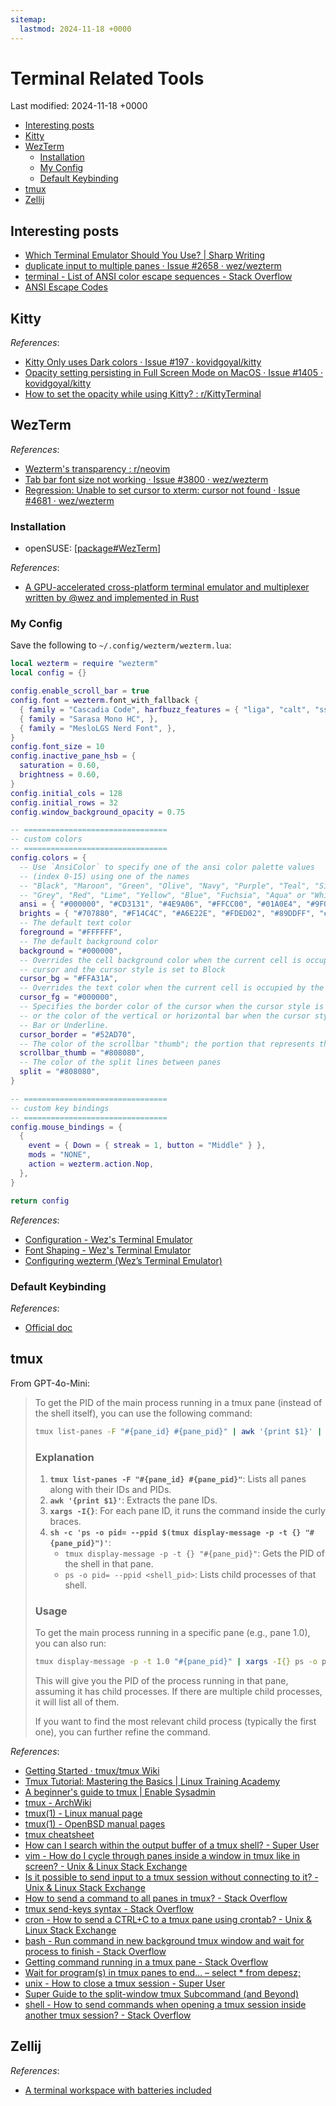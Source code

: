 ```yaml
---
sitemap:
  lastmod: 2024-11-18 +0000
---
```


# Terminal Related Tools

Last modified: 2024-11-18 +0000

- [Interesting posts](#interesting-posts)
- [Kitty](#kitty)
- [WezTerm](#wezterm)
  - [Installation](#installation)
  - [My Config](#my-config)
  - [Default Keybinding](#default-keybinding)
- [tmux](#tmux)
- [Zellij](#zellij)

## Interesting posts

- [Which Terminal Emulator Should You Use? \| Sharp Writing](https://www.sharpwriting.net/project/best-terminal-emulator/)
- [duplicate input to multiple panes · Issue #2658 · wez/wezterm](https://github.com/wez/wezterm/issues/2658)
- [terminal - List of ANSI color escape sequences - Stack Overflow](https://stackoverflow.com/questions/4842424/list-of-ansi-color-escape-sequences)
- [ANSI Escape Codes](https://gist.github.com/fnky/458719343aabd01cfb17a3a4f7296797)

## Kitty

*References*:

- [Kitty Only uses Dark colors · Issue #197 · kovidgoyal/kitty](https://github.com/kovidgoyal/kitty/issues/197)
- [Opacity setting persisting in Full Screen Mode on MacOS · Issue #1405 · kovidgoyal/kitty](https://github.com/kovidgoyal/kitty/issues/1405)
- [How to set the opacity while using Kitty? : r/KittyTerminal](https://www.reddit.com/r/KittyTerminal/comments/11bskzl/how_to_set_the_opacity_while_using_kitty/)

## WezTerm

*References*:

- [Wezterm's transparency : r/neovim](https://www.reddit.com/r/neovim/comments/17s5xww/wezterms_transparency/)
- [Tab bar font size not working · Issue #3800 · wez/wezterm](https://github.com/wez/wezterm/issues/3800)
- [Regression: Unable to set cursor to xterm: cursor not found · Issue #4681 · wez/wezterm](https://github.com/wez/wezterm/issues/4681)

### Installation

- openSUSE: [[package#WezTerm]]

*References*:

- [A GPU-accelerated cross-platform terminal emulator and multiplexer written by @wez and implemented in Rust](https://github.com/wez/wezterm)

### My Config

Save the following to `~/.config/wezterm/wezterm.lua`:

```lua
local wezterm = require "wezterm"
local config = {}

config.enable_scroll_bar = true
config.font = wezterm.font_with_fallback {
  { family = "Cascadia Code", harfbuzz_features = { "liga", "calt", "ss03", "ss20", "zero" }, },
  { family = "Sarasa Mono HC", },
  { family = "MesloLGS Nerd Font", },
}
config.font_size = 10
config.inactive_pane_hsb = {
  saturation = 0.60,
  brightness = 0.60,
}
config.initial_cols = 128
config.initial_rows = 32
config.window_background_opacity = 0.75

-- ================================
-- custom colors
-- ================================
config.colors = {
  -- Use `AnsiColor` to specify one of the ansi color palette values
  -- (index 0-15) using one of the names
  -- "Black", "Maroon", "Green", "Olive", "Navy", "Purple", "Teal", "Silver",
  -- "Grey", "Red", "Lime", "Yellow", "Blue", "Fuchsia", "Aqua" or "White".
  ansi = { "#000000", "#CD3131", "#4E9A06", "#FFCC00", "#01A0E4", "#9F00FF", "#80CBC4", "#E5E5E5", },
  brights = { "#707880", "#F14C4C", "#A6E22E", "#FDED02", "#89DDFF", "#CF8DFB", "#A1EFE4", "#FFFFFF", },
  -- The default text color
  foreground = "#FFFFFF",
  -- The default background color
  background = "#000000",
  -- Overrides the cell background color when the current cell is occupied by the
  -- cursor and the cursor style is set to Block
  cursor_bg = "#FFA31A",
  -- Overrides the text color when the current cell is occupied by the cursor
  cursor_fg = "#000000",
  -- Specifies the border color of the cursor when the cursor style is set to Block,
  -- or the color of the vertical or horizontal bar when the cursor style is set to
  -- Bar or Underline.
  cursor_border = "#52AD70",
  -- The color of the scrollbar "thumb"; the portion that represents the current viewport
  scrollbar_thumb = "#808080",
  -- The color of the split lines between panes
  split = "#808080",
}

-- ================================
-- custom key bindings
-- ================================
config.mouse_bindings = {
  {
    event = { Down = { streak = 1, button = "Middle" } },
    mods = "NONE",
    action = wezterm.action.Nop,
  },
}

return config
```

*References*:

- [Configuration - Wez's Terminal Emulator](https://wezfurlong.org/wezterm/config/files.html)
- [Font Shaping - Wez's Terminal Emulator](https://wezfurlong.org/wezterm/config/font-shaping.html)
- [Configuring wezterm (Wez’s Terminal Emulator)](https://www.sharpwriting.net/project/configuring-wezterm/)

### Default Keybinding

*References*:

- [Official doc](https://wezfurlong.org/wezterm/config/default-keys.html)

## tmux

From GPT-4o-Mini:

> To get the PID of the main process running in a tmux pane (instead of the shell itself), you can use the following command:
>
> ```bash
> tmux list-panes -F "#{pane_id} #{pane_pid}" | awk '{print $1}' | xargs -I{} sh -c 'ps -o pid= --ppid $(tmux display-message -p -t {} "#{pane_pid}")'
> ```
>
> ### Explanation
>
> 1. **`tmux list-panes -F "#{pane_id} #{pane_pid}"`**: Lists all panes along with their IDs and PIDs.
> 2. **`awk '{print $1}'`**: Extracts the pane IDs.
> 3. **`xargs -I{}`**: For each pane ID, it runs the command inside the curly braces.
> 4. **`sh -c 'ps -o pid= --ppid $(tmux display-message -p -t {} "#{pane_pid}")'`**:
>    - `tmux display-message -p -t {} "#{pane_pid}"`: Gets the PID of the shell in that pane.
>    - `ps -o pid= --ppid <shell_pid>`: Lists child processes of that shell.
>
> ### Usage
>
> To get the main process running in a specific pane (e.g., pane 1.0), you can also run:
>
> ```bash
> tmux display-message -p -t 1.0 "#{pane_pid}" | xargs -I{} ps -o pid= --ppid {}
> ```
>
> This will give you the PID of the process running in that pane, assuming it has child processes. If there are multiple child processes, it will list all of them.
>
> If you want to find the most relevant child process (typically the first one), you can further refine the command.

*References*:

- [Getting Started · tmux/tmux Wiki](https://github.com/tmux/tmux/wiki/Getting-Started)
- [Tmux Tutorial: Mastering the Basics \| Linux Training Academy](https://www.linuxtrainingacademy.com/tmux-tutorial/)
- [A beginner's guide to tmux \| Enable Sysadmin](https://www.redhat.com/sysadmin/introduction-tmux-linux)
- [tmux - ArchWiki](https://wiki.archlinux.org/title/tmux)
- [tmux(1) - Linux manual page](https://man7.org/linux/man-pages/man1/tmux.1.html)
- [tmux(1) - OpenBSD manual pages](http://man.openbsd.org/OpenBSD-current/man1/tmux.1)
- [tmux cheatsheet](https://gist.github.com/andreyvit/2921703)
- [How can I search within the output buffer of a tmux shell? - Super User](https://superuser.com/questions/231002/how-can-i-search-within-the-output-buffer-of-a-tmux-shell)
- [vim - How do I cycle through panes inside a window in tmux like in screen? - Unix & Linux Stack Exchange](https://unix.stackexchange.com/questions/53154/how-do-i-cycle-through-panes-inside-a-window-in-tmux-like-in-screen)
- [Is it possible to send input to a tmux session without connecting to it? - Unix & Linux Stack Exchange](https://unix.stackexchange.com/questions/409861/is-it-possible-to-send-input-to-a-tmux-session-without-connecting-to-it)
- [How to send a command to all panes in tmux? - Stack Overflow](https://stackoverflow.com/questions/16325449/how-to-send-a-command-to-all-panes-in-tmux)
- [tmux send-keys syntax - Stack Overflow](https://stackoverflow.com/questions/19313807/tmux-send-keys-syntax)
- [cron - How to send a CTRL+C to a tmux pane using crontab? - Unix & Linux Stack Exchange](https://unix.stackexchange.com/questions/614197/how-to-send-a-ctrlc-to-a-tmux-pane-using-crontab)
- [bash - Run command in new background tmux window and wait for process to finish - Stack Overflow](https://stackoverflow.com/questions/60365501/run-command-in-new-background-tmux-window-and-wait-for-process-to-finish)
- [Getting command running in a tmux pane - Stack Overflow](https://stackoverflow.com/questions/46134090/getting-command-running-in-a-tmux-pane)
- [Wait for program(s) in tmux panes to end… – select * from depesz;](https://www.depesz.com/2019/05/13/wait-for-programs-in-tmux-panes-to-end/)
- [unix - How to close a tmux session - Super User](https://superuser.com/questions/777269/how-to-close-a-tmux-session)
- [Super Guide to the split-window tmux Subcommand (and Beyond)](https://gist.github.com/sdondley/b01cc5bb1169c8c83401e438a652b84e)
- [shell - How to send commands when opening a tmux session inside another tmux session? - Stack Overflow](https://stackoverflow.com/questions/8518815/how-to-send-commands-when-opening-a-tmux-session-inside-another-tmux-session)

## Zellij

*References*:

- [A terminal workspace with batteries included](https://github.com/zellij-org/zellij)

[//begin]: # "Autogenerated link references for markdown compatibility"
[package#WezTerm]: openSUSE/package.md "openSUSE Package Management"
[//end]: # "Autogenerated link references"
